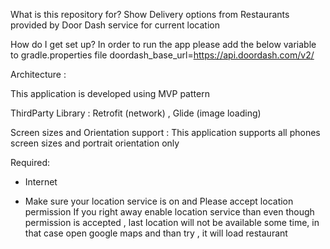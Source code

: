 What is this repository for?
Show Delivery options from Restaurants provided by Door Dash service for current location

How do I get set up?
In order to run the app please add the below variable to gradle.properties file
doordash_base_url=https://api.doordash.com/v2/

Architecture :

This application is developed using MVP pattern

ThirdParty Library :
Retrofit (network) ,
Glide (image loading)

Screen sizes and Orientation support :
This application supports all phones screen sizes and portrait orientation only

Required:

* Internet

* Make sure your location service is on and Please accept location permission
If you right away enable location service than even though permission is accepted ,
last location will not be available some time,  in that case open google maps and than try , it will load restaurant



